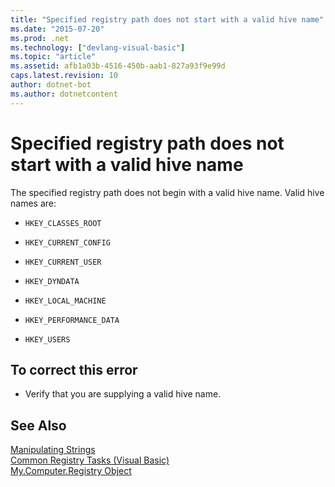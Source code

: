 ```yaml
---
title: "Specified registry path does not start with a valid hive name"
ms.date: "2015-07-20"
ms.prod: .net
ms.technology: ["devlang-visual-basic"]
ms.topic: "article"
ms.assetid: afb1a03b-4516-450b-aab1-827a93f9e99d
caps.latest.revision: 10
author: dotnet-bot
ms.author: dotnetcontent
---
```

# Specified registry path does not start with a valid hive name
The specified registry path does not begin with a valid hive name. Valid hive names are:  
  
-   `HKEY_CLASSES_ROOT`  
  
-   `HKEY_CURRENT_CONFIG`  
  
-   `HKEY_CURRENT_USER`  
  
-   `HKEY_DYNDATA`  
  
-   `HKEY_LOCAL_MACHINE`  
  
-   `HKEY_PERFORMANCE_DATA`  
  
-   `HKEY_USERS`  
  
## To correct this error  
  
-   Verify that you are supplying a valid hive name.  
  
## See Also  
 [Manipulating Strings](../../standard/base-types/manipulating-strings.md)   
 [Common Registry Tasks (Visual Basic)](http://msdn.microsoft.com/en-us/0bde9f77-b38b-4c76-bac2-ff6cda3087c4)   
 [My.Computer.Registry Object](../../visual-basic/language-reference/objects/my-computer-registry-object.md)
